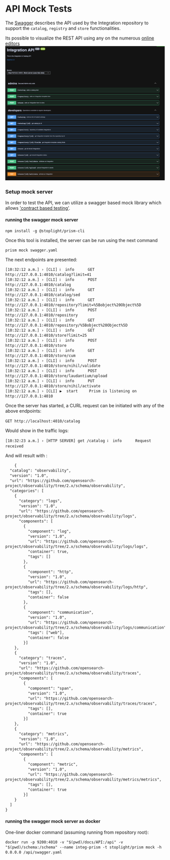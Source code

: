 # API Mock Tests
The [Swagger](swagger.yaml) describes the API used by the Integration repository to support the `catalog`, `registry` and `store` functionalities.

Its possible to visualize the REST API using any on the numerous [online editors](https://editor.swagger.io/)
![](API.png)

### Setup mock server
In order to test the API, we can utilize a swagger based mock library which allows ['contract based testing'](https://github.com/stoplightio/prism).

#### running the swagger mock server
````
npm install -g @stoplight/prism-cli
````
Once this tool is installed, the server can be run using the next command 
```
prism mock swagger.yaml
```
The next endpoints are presented:
```
[10:32:12 a.m.] › [CLI] ℹ  info      GET        http://127.0.0.1:4010/catalog?limit=41
[10:32:12 a.m.] › [CLI] ℹ  info      POST       http://127.0.0.1:4010/catalog
[10:32:12 a.m.] › [CLI] ℹ  info      GET        http://127.0.0.1:4010/catalog/sed
[10:32:12 a.m.] › [CLI] ℹ  info      GET        http://127.0.0.1:4010/repository?limit=%5Bobject%20Object%5D
[10:32:12 a.m.] › [CLI] ℹ  info      POST       http://127.0.0.1:4010/repository
[10:32:12 a.m.] › [CLI] ℹ  info      GET        http://127.0.0.1:4010/repository/%5Bobject%20Object%5D
[10:32:12 a.m.] › [CLI] ℹ  info      GET        http://127.0.0.1:4010/store?limit=25
[10:32:12 a.m.] › [CLI] ℹ  info      POST       http://127.0.0.1:4010/store
[10:32:12 a.m.] › [CLI] ℹ  info      GET        http://127.0.0.1:4010/store/cum
[10:32:12 a.m.] › [CLI] ℹ  info      POST       http://127.0.0.1:4010/store/nihil/validate
[10:32:12 a.m.] › [CLI] ℹ  info      POST       http://127.0.0.1:4010/store/laudantium/upload
[10:32:12 a.m.] › [CLI] ℹ  info      PUT        http://127.0.0.1:4010/store/nihil/activate
[10:32:12 a.m.] › [CLI] ▶  start     Prism is listening on http://127.0.0.1:4010
```

Once the server has started, a CURL request can be initiated with any of the above endpoints:

`GET http://localhost:4010/catalog`

Would show in the traffic logs:

`[10:32:23 a.m.] › [HTTP SERVER] get /catalog ℹ  info      Request received`

And will result with :

```json5
    {
  "catalog": "observability",
  "version": "1.0",
  "url": "https://github.com/opensearch-project/observability/tree/2.x/schema/observability",
  "categories": [
    {
      "category": "logs",
      "version": "1.0",
      "url": "https://github.com/opensearch-project/observability/tree/2.x/schema/observability/logs",
      "components": [
        {
          "component": "log",
          "version": "1.0",
          "url": "https://github.com/opensearch-project/observability/tree/2.x/schema/observability/logs/logs",
          "container": true,
          "tags": []
        },
        {
          "component": "http",
          "version": "1.0",
          "url": "https://github.com/opensearch-project/observability/tree/2.x/schema/observability/logs/http",
          "tags": [],
          "container": false
        },
        {
          "component": "communication",
          "version": "1.0",
          "url": "https://github.com/opensearch-project/observability/tree/2.x/schema/observability/logs/communication",
          "tags": ["web"],
          "container": false
        }]
    },
    {
      "category": "traces",
      "version": "1.0",
      "url": "https://github.com/opensearch-project/observability/tree/2.x/schema/observability/traces",
      "components": [
        {
          "component": "span",
          "version": "1.0",
          "url": "https://github.com/opensearch-project/observability/tree/2.x/schema/observability/traces/traces",
          "tags": [],
          "container": true
        }]
    },
    {
      "category": "metrics",
      "version": "1.0",
      "url": "https://github.com/opensearch-project/observability/tree/2.x/schema/observability/metrics",
      "components": [
        {
          "component": "metric",
          "version": "1.0",
          "url": "https://github.com/opensearch-project/observability/tree/2.x/schema/observability/metrics/metrics",
          "tags": [],
          "container": true
        }]
    }
  ]
}
```



####  running the swagger mock server as docker

One-liner docker command (assuming running from repository root):

```text
docker run -p 9200:4010 -v "$(pwd)/docs/API:/api" -v "$(pwd)/schema:/schema" --name integ-prism -t stoplight/prism mock -h 0.0.0.0 /api/swagger.yaml
```